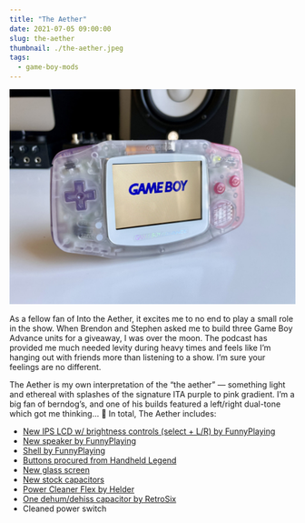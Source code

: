 ```yaml
---
title: "The Aether"
date: 2021-07-05 09:00:00
slug: the-aether
thumbnail: ./the-aether.jpeg
tags:
  - game-boy-mods
---
```


![The Aether](the-aether.jpeg)

As a fellow fan of Into the Aether, it excites me to no end to play a small role in the show. When Brendon and Stephen asked me to build three Game Boy Advance units for a giveaway, I was over the moon. The podcast has provided me much needed levity during heavy times and feels like I’m hanging out with friends more than listening to a show. I’m sure your feelings are no different.

The Aether is my own interpretation of the “the aether” — something light and ethereal with splashes of the signature ITA purple to pink gradient. I’m a big fan of berndog’s, and one of his builds featured a left/right dual-tone which got me thinking… 🤔 In total, The Aether includes:

- [New IPS LCD w/ brightness controls (select + L/R) by FunnyPlaying](https://funnyplaying.com/collections/product/products/gba)
- [New speaker by FunnyPlaying](https://funnyplaying.com/collections/product/products/clear-gba-speaker)
- [Shell by FunnyPlaying](https://funnyplaying.com/collections/product/products/mirror-clear-coustom-shell-for-gba)
- [Buttons procured from Handheld Legend](https://handheldlegend.com/products/game-boy-advance-buttons?variant=34791645577350)
- [New glass screen](https://funnyplaying.com/collections/product/products/centering-lens-for-ips-lcd-gameboy-advance)
- [New stock capacitors](https://console5.com/store/game-boy-advance-smd-cap-kit-gba.html)
- [Power Cleaner Flex by Helder](https://heldergametech.com/shop/gba/gba-power-cleaner-flex-pcb/)
- [One dehum/dehiss capacitor by RetroSix](https://retrosix.co.uk/Dehum-Dehiss-Kit-Game-Boy-Advance-p217244008)
- Cleaned power switch
